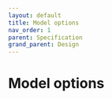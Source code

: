 ```yaml
---
layout: default
title: Model options
nav_order: 1
parent: Specification
grand_parent: Design
---
```


# Model options